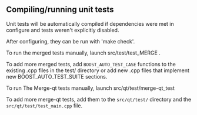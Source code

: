 Compiling/running unit tests
------------------------------------

Unit tests will be automatically compiled if dependencies were met in configure
and tests weren't explicitly disabled.

After configuring, they can be run with 'make check'.

To run the merged tests manually, launch src/test/test_MERGE .

To add more merged tests, add `BOOST_AUTO_TEST_CASE` functions to the existing
.cpp files in the test/ directory or add new .cpp files that
implement new BOOST_AUTO_TEST_SUITE sections.

To run The Merge-qt tests manually, launch src/qt/test/merge-qt_test

To add more merge-qt tests, add them to the `src/qt/test/` directory and
the `src/qt/test/test_main.cpp` file.

